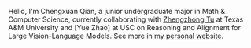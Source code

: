 Hello, I'm Chengxuan Qian, a junior undergraduate major in Math & Computer Science, currently collaborating with [Zhengzhong Tu](https://vztu.github.io/) at Texas A&M University and [Yue Zhao] at USC on Reasoning and Alignment for Large Vision-Language Models. See more in my [personal website](https://qiancx.com/).
